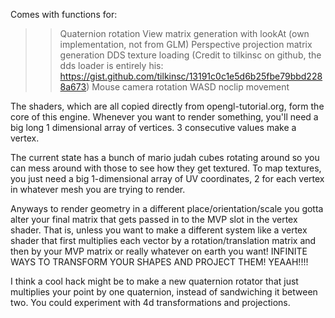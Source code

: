 Comes with functions for:
>>Quaternion rotation
>>View matrix generation with lookAt (own implementation, not from GLM)
>>Perspective projection matrix generation
>>DDS texture loading (Credit to tilkinsc on github, the dds loader is entirely his: https://gist.github.com/tilkinsc/13191c0c1e5d6b25fbe79bbd2288a673)
>>Mouse camera rotation
>>WASD noclip movement

The shaders, which are all copied directly from opengl-tutorial.org, form the core of this engine. Whenever you want to render something, you'll need a big long 1 dimensional array of vertices. 3 consecutive values make a vertex.

The current state has a bunch of mario judah cubes rotating around so you can mess around with those to see how they get textured. To map textures, you just need a big 1-dimensional array of UV coordinates, 2 for each vertex in whatever mesh you are trying to render.

Anyways to render geometry in a different place/orientation/scale you gotta alter your final matrix that gets passed in to the MVP slot in the vertex shader. That is, unless you want to make a different system like a vertex shader that first multiplies
each vector by a rotation/translation matrix and then by your MVP matrix or really whatever on earth you want! INFINITE WAYS TO TRANSFORM YOUR SHAPES AND PROJECT THEM! YEAAH!!!!

I think a cool hack might be to make a new quaternion rotator that just multiplies your point by one quaternion, instead of sandwiching it between two. You could experiment with 4d transformations and projections.